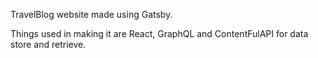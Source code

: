 TravelBlog website made using Gatsby.

Things used in making it are React, GraphQL and ContentFulAPI for data store and retrieve.
